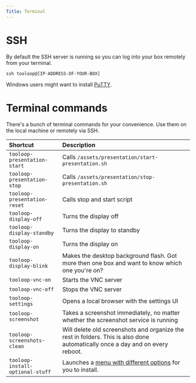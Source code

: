 ```yaml
---
Title: Terminal
---
```


# SSH

By default the SSH server is running so you can log into your box remotely from your terminal.

<pre class="command-line" data-prompt="~$"><code class="language-bash">ssh tooloop@[IP-ADDRESS-OF-YOUR-BOX]</code></pre>

Windows users might want to install [PuTTY](http://www.putty.org/).


# Terminal commands

There's a bunch of terminal commands for your convenience. Use them on the local machine or remotely via SSH.

| Shortcut                         | Description                                                                                                                   |
| :-----------------------------   | :------------------------------------------------------------------------------------                                         |
| `tooloop-presentation-start`     | Calls `/assets/presentation/start-presentation.sh`                                                                            |
| `tooloop-presentation-stop`      | Calls `/assets/presentation/stop-presentation.sh`                                                                             |
| `tooloop-presentation-reset`     | Calls stop and start script                                                                                                   |
| `tooloop-display-off`            | Turns the display off                                                                                                         |
| `tooloop-display-standby`        | Turns the display to standby                                                                                                  |
| `tooloop-display-on`             | Turns the display on                                                                                                          |
| `tooloop-display-blink`          | Makes the desktop background flash. Got more then one box and want to know which one you're on?                               |
| `tooloop-vnc-on`                 | Starts the VNC server                                                                                                         |
| `tooloop-vnc-off`                | Stops the VNC server                                                                                                          |
| `tooloop-settings`               | Opens a local browser with the settings UI                                                                                    |
| `tooloop-screenshot`             | Takes a screenshot immediately, no matter whether the screenshot service is running                                           |
| `tooloop-screenshots-clean`      | Will delete old screenshots and organize the rest in folders. This is also done automatically once a day and on every reboot. |
| `tooloop-install-optional-stuff` | Launches a [menu with different options](%base_url%?Manual/Installation/Install%20optionals) for you to install.                                                   |